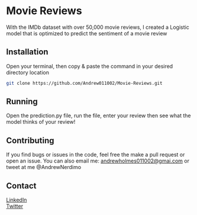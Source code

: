 # Movie Reviews

With the IMDb dataset with over 50,000 movie reviews, I created a Logistic model that is optimized to predict the sentiment of a movie review

## Installation

Open your terminal, then copy & paste the command in your desired directory location

```bash
git clone https://github.com/Andrew011002/Movie-Reviews.git
```

## Running
Open the prediction.py file, run the file, enter your review then see what the model thinks of your review!

## Contributing
If you find bugs or issues in the code, feel free the make a pull request or open an issue. You can also email me: andrewholmes011002@gmai.com or tweet at me @AndrewNerdimo

## Contact
[LinkedIn](https://www.linkedin.com/in/andrewmicholmes/) <br />
[Twitter](https://twitter.com/AndrewNerdimo)
